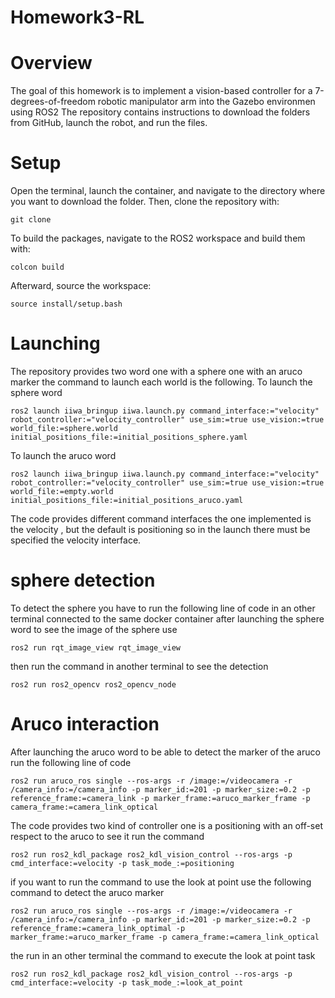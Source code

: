 # Homework3-RL
# Overview
The goal of this homework is to implement a vision-based controller for a 7-degrees-of-freedom robotic manipulator arm into the Gazebo environmen using ROS2 
The repository contains instructions to download the folders from GitHub, launch the robot, and run the files.
# Setup
Open the terminal, launch the container, and navigate to the directory where you want to download the folder. Then, clone the repository with:
```
git clone 
```
To build the packages, navigate to the ROS2 workspace and build them with:
```
colcon build 
```
Afterward, source the workspace:
```
source install/setup.bash
```
# Launching
The repository provides two word one with a sphere one with an aruco marker the command to launch each world is the following.
To launch the sphere word 
```
ros2 launch iiwa_bringup iiwa.launch.py command_interface:="velocity" robot_controller:="velocity_controller" use_sim:=true use_vision:=true world_file:=sphere.world initial_positions_file:=initial_positions_sphere.yaml
```
To launch the aruco word

```
ros2 launch iiwa_bringup iiwa.launch.py command_interface:="velocity" robot_controller:="velocity_controller" use_sim:=true use_vision:=true world_file:=empty.world initial_positions_file:=initial_positions_aruco.yaml
```
The code provides different command interfaces the one implemented is the velocity , but the default is positioning so in the launch there must be specified the velocity interface.


# sphere detection 
To detect the sphere you have to run the following line of code  in an other terminal connected to the same docker container after launching the sphere word to see the image of the sphere use 
```
ros2 run rqt_image_view rqt_image_view

```
then run the command  in another terminal to see the detection 

```
ros2 run ros2_opencv ros2_opencv_node 
```
# Aruco interaction 
 After launching the aruco word to be able to detect the marker of the aruco run the following line of code 
 
 ```
ros2 run aruco_ros single --ros-args -r /image:=/videocamera -r /camera_info:=/camera_info -p marker_id:=201 -p marker_size:=0.2 -p reference_frame:=camera_link -p marker_frame:=aruco_marker_frame -p camera_frame:=camera_link_optical
```
 The code provides two kind of controller one is a positioning with an off-set respect to the aruco to see it run the command


```
ros2 run ros2_kdl_package ros2_kdl_vision_control --ros-args -p cmd_interface:=velocity -p task_mode_:=positioning
```
 if you want to run the command to use the look at point use the following command to detect the aruco marker 

 ```
ros2 run aruco_ros single --ros-args -r /image:=/videocamera -r /camera_info:=/camera_info -p marker_id:=201 -p marker_size:=0.2 -p reference_frame:=camera_link_optimal -p marker_frame:=aruco_marker_frame -p camera_frame:=camera_link_optical
```
the run in an other terminal the command to execute the look at point task 
 
```
ros2 run ros2_kdl_package ros2_kdl_vision_control --ros-args -p cmd_interface:=velocity -p task_mode_:=look_at_point
```
